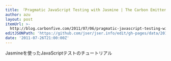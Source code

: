 ```yaml
---
title: 『Pragmatic JavaScript Testing with Jasmine | The Carbon Emitter』
author: azu
layout: post
itemUrl: >-
  http://blog.carbonfive.com/2011/07/06/pragmatic-javascript-testing-with-jasmine/
editJSONPath: 'https://github.com/jser/jser.info/edit/gh-pages/data/2011/07/index.json'
date: '2011-07-26T21:00:00Z'
---
```

Jasmineを使ったJavaScriptテストのチュートリアル
